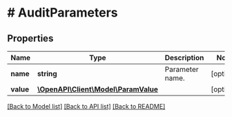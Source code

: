 # # AuditParameters

## Properties

Name | Type | Description | Notes
------------ | ------------- | ------------- | -------------
**name** | **string** | Parameter name. | [optional]
**value** | [**\OpenAPI\Client\Model\ParamValue**](ParamValue.md) |  | [optional]

[[Back to Model list]](../../README.md#models) [[Back to API list]](../../README.md#endpoints) [[Back to README]](../../README.md)

